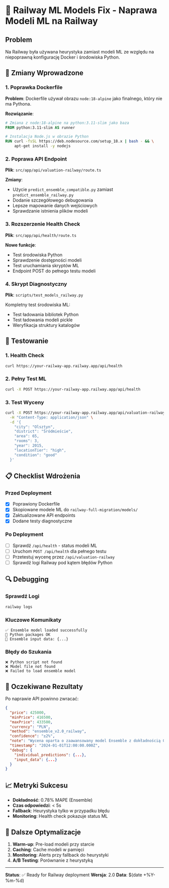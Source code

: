 # 🚂 Railway ML Models Fix - Naprawa Modeli ML na Railway

## Problem
Na Railway była używana heurystyka zamiast modeli ML ze względu na niepoprawną konfigurację Docker i środowiska Python.

## 🔧 Zmiany Wprowadzone

### 1. Poprawka Dockerfile
**Problem**: Dockerfile używał obrazu `node:18-alpine` jako finalnego, który nie ma Pythona.

**Rozwiązanie**:
```dockerfile
# Zmiana z node:18-alpine na python:3.11-slim jako baza
FROM python:3.11-slim AS runner

# Instalacja Node.js w obrazie Python
RUN curl -fsSL https://deb.nodesource.com/setup_18.x | bash - && \
    apt-get install -y nodejs
```

### 2. Poprawa API Endpoint
**Plik**: `src/app/api/valuation-railway/route.ts`

**Zmiany**:
- Użycie `predict_ensemble_compatible.py` zamiast `predict_ensemble_railway.py`
- Dodanie szczegółowego debugowania
- Lepsze mapowanie danych wejściowych
- Sprawdzanie istnienia plików modeli

### 3. Rozszerzenie Health Check
**Plik**: `src/app/api/health/route.ts`

**Nowe funkcje**:
- Test środowiska Python
- Sprawdzenie dostępności modeli
- Test uruchamiania skryptów ML
- Endpoint POST do pełnego testu modeli

### 4. Skrypt Diagnostyczny
**Plik**: `scripts/test_models_railway.py`

Kompletny test środowiska ML:
- Test ładowania bibliotek Python
- Test ładowania modeli pickle
- Weryfikacja struktury katalogów

## 🧪 Testowanie

### 1. Health Check
```bash
curl https://your-railway-app.railway.app/api/health
```

### 2. Pełny Test ML
```bash
curl -X POST https://your-railway-app.railway.app/api/health
```

### 3. Test Wyceny
```bash
curl -X POST https://your-railway-app.railway.app/api/valuation-railway \
  -H "Content-Type: application/json" \
  -d '{
    "city": "Olsztyn",
    "district": "Śródmieście", 
    "area": 65,
    "rooms": 3,
    "year": 2015,
    "locationTier": "high",
    "condition": "good"
  }'
```

## 📋 Checklist Wdrożenia

### Przed Deployment
- [x] Poprawiony Dockerfile
- [x] Skopiowane modele ML do `railway-full-migration/models/`
- [x] Zaktualizowane API endpoints
- [x] Dodane testy diagnostyczne

### Po Deployment
- [ ] Sprawdź `/api/health` - status modeli ML
- [ ] Uruchom `POST /api/health` dla pełnego testu
- [ ] Przetestuj wycenę przez `/api/valuation-railway`
- [ ] Sprawdź logi Railway pod kątem błędów Python

## 🔍 Debugging

### Sprawdź Logi
```bash
railway logs
```

### Kluczowe Komunikaty
```
✅ Ensemble model loaded successfully
🐍 Python packages OK
🔧 Ensemble input data: {...}
```

### Błędy do Szukania
```
❌ Python script not found
❌ Model file not found  
❌ Failed to load ensemble model
```

## 🎯 Oczekiwane Rezultaty

Po naprawie API powinno zwracać:

```json
{
  "price": 425000,
  "minPrice": 416500,
  "maxPrice": 433500,
  "currency": "PLN",
  "method": "ensemble_v2.0_railway",
  "confidence": "±2%",
  "note": "Wycena oparta o zaawansowany model Ensemble z dokładnością 0.78% MAPE",
  "timestamp": "2024-01-01T12:00:00.000Z",
  "debug": {
    "individual_predictions": {...},
    "input_data": {...}
  }
}
```

## 📈 Metryki Sukcesu

- **Dokładność**: 0.78% MAPE (Ensemble)
- **Czas odpowiedzi**: < 5s
- **Fallback**: Heurystyka tylko w przypadku błędu
- **Monitoring**: Health check pokazuje status ML

## 🚀 Dalsze Optymalizacje

1. **Warm-up**: Pre-load modeli przy starcie
2. **Caching**: Cache modeli w pamięci
3. **Monitoring**: Alerts przy fallback do heurystyki
4. **A/B Testing**: Porównanie z heurystyką

---

**Status**: ✅ Ready for Railway deployment
**Wersja**: 2.0
**Data**: $(date +%Y-%m-%d) 